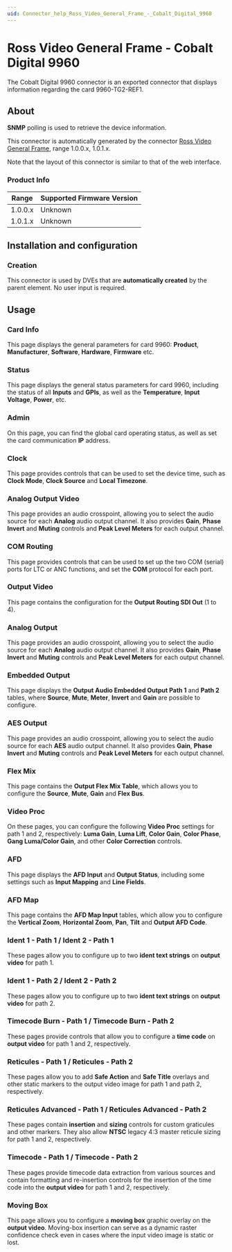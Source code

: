 ```yaml
---
uid: Connector_help_Ross_Video_General_Frame_-_Cobalt_Digital_9960
---
```


# Ross Video General Frame - Cobalt Digital 9960

The Cobalt Digital 9960 connector is an exported connector that displays information regarding the card 9960-TG2-REF1.

## About

**SNMP** polling is used to retrieve the device information.

This connector is automatically generated by the connector [Ross Video General Frame](xref:Connector_help_Ross_Video_General_Frame), range 1.0.0.x, 1.0.1.x.

Note that the layout of this connector is similar to that of the web interface.

### Product Info

| Range | Supported Firmware Version |
|------------------|-----------------------------|
| 1.0.0.x          | Unknown                     |
| 1.0.1.x          | Unknown                     |

## Installation and configuration

### Creation

This connector is used by DVEs that are **automatically created** by the parent element. No user input is required.

## Usage

### Card Info

This page displays the general parameters for card 9960: **Product**, **Manufacturer**, **Software**, **Hardware**, **Firmware** etc.

### Status

This page displays the general status parameters for card 9960, including the status of all **Inputs** and **GPIs**, as well as the **Temperature**, **Input Voltage**, **Power**, etc.

### Admin

On this page, you can find the global card operating status, as well as set the card communication **IP** address.

### Clock

This page provides controls that can be used to set the device time, such as **Clock Mode**, **Clock Source** and **Local Timezone**.

### Analog Output Video

This page provides an audio crosspoint, allowing you to select the audio source for each **Analog** audio output channel. It also provides **Gain**, **Phase Invert** and **Muting** controls and **Peak Level Meters** for each output channel.

### COM Routing

This page provides controls that can be used to set up the two COM (serial) ports for LTC or ANC functions, and set the **COM** protocol for each port.

### Output Video

This page contains the configuration for the **Output Routing SDI Out** (1 to 4).

### Analog Output

This page provides an audio crosspoint, allowing you to select the audio source for each **Analog** audio output channel. It also provides **Gain**, **Phase Invert** and **Muting** controls and **Peak Level Meters** for each output channel.

### Embedded Output

This page displays the **Output Audio Embedded Output Path 1** and **Path 2** tables, where **Source**, **Mute**, **Meter**, **Invert** and **Gain** are possible to configure.

### AES Output

This page provides an audio crosspoint, allowing you to select the audio source for each **AES** audio output channel. It also provides **Gain**, **Phase Invert** and **Muting** controls and **Peak Level Meters** for each output channel.

### Flex Mix

This page contains the **Output Flex Mix Table**, which allows you to configure the **Source**, **Mute**, **Gain** and **Flex Bus**.

### Video Proc

On these pages, you can configure the following **Video Proc** settings for path 1 and 2, respectively: **Luma Gain**, **Luma Lift**, **Color Gain**, **Color Phase**, **Gang Luma/Color Gain**, and other **Color Correction** controls.

### AFD

This page displays the **AFD Input** and **Output Status**, including some settings such as **Input Mapping** and **Line Fields**.

### AFD Map

This page contains the **AFD Map Input** tables, which allow you to configure the **Vertical Zoom**, **Horizontal Zoom**, **Pan**, **Tilt** and **Output AFD Code**.

### Ident 1 - Path 1 / Ident 2 - Path 1

These pages allow you to configure up to two **ident text strings** on **output video** for path 1.

### Ident 1 - Path 2 / Ident 2 - Path 2

These pages allow you to configure up to two **ident text strings** on **output video** for path 2.

### Timecode Burn - Path 1 / Timecode Burn - Path 2

These pages provide controls that allow you to configure a **time code** on **output video** for path 1 and 2, respectively.

### Reticules - Path 1 / Reticules - Path 2

These pages allow you to add **Safe Action** and **Safe Title** overlays and other static markers to the output video image for path 1 and path 2, respectively.

### Reticules Advanced - Path 1 / Reticules Advanced - Path 2

These pages contain **insertion** and **sizing** controls for custom graticules and other markers. They also allow **NTSC** legacy 4:3 master reticule sizing for path 1 and 2, respectively.

### Timecode - Path 1 / Timecode - Path 2

These pages provide timecode data extraction from various sources and contain formatting and re-insertion controls for the insertion of the time code into the **output video** for path 1 and 2, respectively.

### Moving Box

This page allows you to configure a **moving box** graphic overlay on the **output video**. Moving-box insertion can serve as a dynamic raster confidence check even in cases where the input video image is static or lost.
